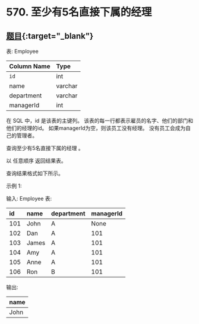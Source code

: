 # 570. 至少有5名直接下属的经理
## [题目](https://leetcode.cn/problems/managers-with-at-least-5-direct-reports/){:target="_blank"}

表: Employee

| Column Name | Type    |
|:------------|:--------|
| `id`        | int     |
| name        | varchar |
| department  | varchar |
| managerId   | int     |

在 SQL 中，id 是该表的主键列。
该表的每一行都表示雇员的名字、他们的部门和他们的经理的id。
如果managerId为空，则该员工没有经理。
没有员工会成为自己的管理者。


查询至少有5名直接下属的经理 。

以 任意顺序 返回结果表。

查询结果格式如下所示。



示例 1:

输入:
Employee 表:

| id  | name  | department | managerId |
|:----|:------|:-----------|:----------|
| 101 | John  | A          | None      |
| 102 | Dan   | A          | 101       |
| 103 | James | A          | 101       |
| 104 | Amy   | A          | 101       |
| 105 | Anne  | A          | 101       |
| 106 | Ron   | B          | 101       |

输出:

| name |
|:-----|
| John |
